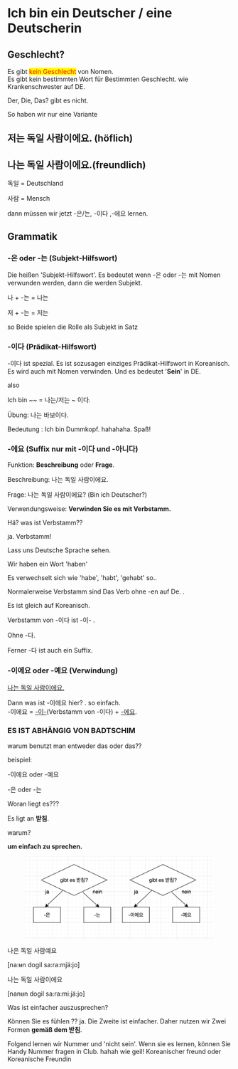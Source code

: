 # Ich bin ein Deutscher / eine Deutscherin

## Geschlecht?

Es gibt <mark style="color:red;">kein Geschlecht</mark> von Nomen. \
Es gibt kein bestimmten Wort für Bestimmten Geschlecht. wie Krankenschwester auf DE.

Der, Die, Das? gibt es nicht.



So haben wir nur eine Variante



## 저는 독일 사람이에요. (höflich)

## 나는 독일 사람이에요.(freundlich)



독일 = Deutschland

사람 = Mensch



dann müssen wir jetzt -은/는, -이다 ,-에요 lernen.



## Grammatik&#x20;



### -은 oder -는 (Subjekt-Hilfswort)

Die heißen 'Subjekt-Hilfswort'. Es bedeutet wenn -은 oder -는 mit Nomen verwunden werden, dann die werden Subjekt.

나 + -는 = 나는&#x20;

저 + -는 = 저는&#x20;

so Beide spielen die Rolle als Subjekt in Satz



### -이다 (Prädikat-Hilfswort)

\-이다 ist spezial. Es ist sozusagen einziges Prädikat-Hilfswort in Koreanisch. Es wird auch mit Nomen verwinden. Und es bedeutet '**Sein**' in DE.

also

Ich bin \~\~ = 나는/저는 \~ 이다.

Übung: 나는 바보이다.

Bedeutung : Ich bin Dummkopf. hahahaha. Spaß!



### -에요 (Suffix nur mit -이다 und -아니다)

Funktion: **Beschreibung** oder **Frage**.

Beschreibung: 나는 독일 사람이에요.&#x20;

Frage: 나는 독일 사람이에요? (Bin ich Deutscher?)



Verwendungsweise: **Verwinden Sie es mit Verbstamm.**&#x20;



Hä? was ist Verbstamm??&#x20;



ja. Verbstamm!

Lass uns Deutsche Sprache sehen.

Wir haben ein Wort 'haben'

Es verwechselt sich wie 'habe', 'habt', 'gehabt' so..&#x20;

Normalerweise Verbstamm sind Das Verb ohne -en auf De. .



Es ist gleich auf Koreanisch.

Verbstamm von -이다 ist -이- .

Ohne -다.&#x20;

Ferner -다 ist auch ein Suffix.



### -이에요 oder -예요 (Verwindung)

[나는 독일 사람이에요.](ich-bin-ein-deutscher-eine-deutscherin.md#.-freundlich)

Dann was ist -이에요 hier? . so einfach. \
\-이에요 = [-이-](ich-bin-ein-deutscher-eine-deutscherin.md#praedikat-hilfswort)(Verbstamm von -이다) + [-에요](ich-bin-ein-deutscher-eine-deutscherin.md#suffix-mit-und).



### ES IST ABHÄNGIG VON BADTSCHIM



warum benutzt man entweder das oder das??

beispiel:

\-이에요 oder -예요

\-은 oder -는



Woran liegt es???

Es ligt an **받침**.&#x20;

warum?

**um einfach zu sprechen.**

<figure><img src="../.gitbook/assets/image (3).png" alt=""><figcaption></figcaption></figure>

나은 독일 사람예요

\[na:~~u~~n dogil sa:ra:mjä:jo]

나는 독일 사람이에요

\[nan~~u~~n dogil sa:ra:mi:jä:jo]



Was ist einfacher auszusprechen?



Können Sie es fühlen ?? ja. Die Zweite ist einfacher. Daher nutzen wir Zwei Formen **gemäß dem 받침**.



Folgend lernen wir Nummer und 'nicht sein'. Wenn sie es lernen, können Sie Handy Nummer fragen in Club. hahah wie geil! Koreanischer freund oder Koreanische Freundin

